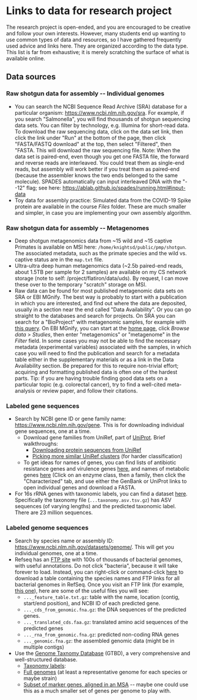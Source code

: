 # Links to data for research project
The research project is open-ended, and you are encouraged to be creative and follow your own interests. However, many students end up wanting to use common types of data and resources, so I have gathered frequently used advice and links here. They are organized according to the data type. This list is far from exhaustive; it is merely scratching the surface of what is available online.
  
## Data sources

### Raw shotgun data for assembly -- Individual genomes
* You can search the NCBI Sequence Read Archive (SRA) database for a particular organism: https://www.ncbi.nlm.nih.gov/sra. For example, if you search "Salmonella", you will find thousands of shotgun sequencing data sets. You can filter by technology, e.g. Illumina for short-read data. To download the raw sequencing data, click on the data set link, then click the link under "Run" at the bottom of the page, then click "FASTA/FASTQ download" at the top, then select "Filtered", then "FASTA. This will download the raw sequencing file. Note: When the data set is paired-end, even though you get one FASTA file, the forward and reverse reads are interleaved. You could treat them as single-end reads, but assembly will work better if you treat them as paired-end (because the assembler knows the two ends belonged to the same molecule). SPADES automatically can input interleaved DNA with the "--12" flag; see here: https://ablab.github.io/spades/running.html#input-data
* Toy data for assembly practice: Simulated data from the COVID-19 Spike protein are available in the course _Files_ folder. These are much smaller and simpler, in case you are implementing your own assembly algorithm.

### Raw shotgun data for assembly -- Metagenomes
* Deep shotgun metagenomics data from ~15 wild and ~15 captive Primates is available on MSI here: `/home/knightsd/public/pmp/shotgun`. The associated metadata, such as the primate species and the wild vs. captive status are in the `map.txt` file.
* Ultra-ultra deep human metagenomics data (~2.5b paired-end reads, about 1.5TB per sample for 2 samples) are available on my CS network storage (note to self: /project/flatiron/data/uds). By request, I can move these over to the temporary "scratch" storage on MSI.
* Raw data can be found for most published metagenomic data sets on SRA or EBI MGnify. The best way is probably to start with a publication in which you are interested, and find out where the data are deposited, usually in a section near the end called "Data Availability". Or you can go straight to the databases and search for projects. On SRA you can search for a "BioProject" with metagenomic samples, for example with [this query](https://www.ncbi.nlm.nih.gov/bioproject/?term=(%22human%20gut%20metagenome%22)%20AND%20bioproject_sra[filter]). On EBI MGnify, you can start at the [home page](https://www.ebi.ac.uk/metagenomics), click _Browse data_ > _Studies_, then enter "metagenomics" or "metagenome" in the _Filter_ field. In some cases you may not be able to find the necessary metadata (experimental variables) associated with the samples, in which case you will need to find the publication and search for a metadata table either in the supplementary materials or as a link in the Data Availability section. Be prepared for this to require non-trivial effort; acquiring and formatting published data is often one of the hardest parts. Tip: if you are having trouble finding good data sets on a particular topic (e.g. colorectal cancer), try to find a well-cited meta-analysis or review paper, and follow their citations.

### Labeled gene sequences
* Search by NCBI gene ID or gene family name: https://www.ncbi.nlm.nih.gov/gene. This is for downloading individual gene sequences, one at a time.
  * Download gene families from UniRef, part of [UniProt](uniprot.org). Brief walkthroughs:
    * [Downloading protein sequences from UniRef](https://www.youtube.com/watch?v=5M9i1S83oF4)
    * [Picking more similar UniRef clusters](https://www.youtube.com/watch?v=JujALccwA6k) (for harder classification)
  * To get ideas for names of genes, you can find lists of antibiotic resistance genes and virulence genes [here](https://www.ncbi.nlm.nih.gov/pathogens/refgene/), and names of metabolic genes [here](http://www.cazy.org) (Click on an enzyme class, then a family, then click the "Characterized" tab, and use either the GenBank or UniProt links to open individual genes and download a FASTA.
* For 16s rRNA genes with taxonomic labels, you can find a dataset [here](https://ftp.microbio.me/greengenes_release/2024.09/). Specifically the taxonomy file (`...taxonomy.asv.tsv.gz`) has ASV sequences (of varying lengths) and the predicted taxonomic label. There are 23 million sequences.

### Labeled genome sequences
* Search by species name or assembly ID: https://www.ncbi.nlm.nih.gov/datasets/genome/. This will get you individual genomes, one at a time.
* Refseq has an [FTP site](https://ftp.ncbi.nlm.nih.gov/genomes/refseq/) with 100s of thousands of bacterial genomes, with useful annotations. Do not click "bacteria", because it will take forever to load. Instead, you can right-click or command-click [here](https://ftp.ncbi.nlm.nih.gov/genomes/refseq/bacteria/assembly_summary.txt) to download a table containing the species names and FTP links for all bacterial genomes in RefSeq. Once you visit an FTP link (for example, [this one](https://ftp.ncbi.nlm.nih.gov/genomes/all/GCF/003/465/715/GCF_003465715.1_ASM346571v1/)), here are some of the useful files you will see:
  * `..._feature_table.txt.gz`: table with the name, location (contig, start/end position), and NCBI ID of each predicted gene.
  * `..._cds_from_genomic.fna.gz`: the DNA sequences of the predicted genes.
  * `..._translated_cds.faa.gz`: translated amino acid sequences of the predicted genes 
  * `..._rna_from_genomic.fna.gz`: predicted non-coding RNA genes
  * `..._genomic.fna.gz`: the assembled genomic data (might be in multiple contigs)
* Use the [Genome Taxnomy Database](https://gtdb.ecogenomic.org/) (GTBD), a very comprehensive and well-structured database.
  * [Taxonomy labels](https://data.ace.uq.edu.au/public/gtdb/data/releases/release220/220.0/bac120_taxonomy_r220.tsv.gz): 
  * [Full genomes](https://data.ace.uq.edu.au/public/gtdb/data/releases/release220/220.0/genomic_files_reps/gtdb_genomes_reps_r220.tar.gz) (at least a representative genome for each species or maybe strain)
  * [Subset of marker genes, aligned in an MSA](https://data.ace.uq.edu.au/public/gtdb/data/releases/release220/220.0/genomic_files_reps/bac120_msa_marker_genes_reps_r220.tar.gz") -- maybe one could use this as a much smaller set of genes per genome to play with.
  
  
  

